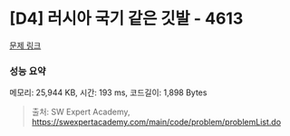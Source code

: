 # [D4] 러시아 국기 같은 깃발 - 4613 

[문제 링크](https://swexpertacademy.com/main/code/problem/problemDetail.do?contestProbId=AWQl9TIK8qoDFAXj) 

### 성능 요약

메모리: 25,944 KB, 시간: 193 ms, 코드길이: 1,898 Bytes



> 출처: SW Expert Academy, https://swexpertacademy.com/main/code/problem/problemList.do